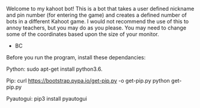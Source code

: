 
Welcome to my kahoot bot! This is a bot that takes a user defined nickname and pin number (for entering the game) and creates a defined number of bots in a different Kahoot game. I would not recommend the use of this to annoy teachers, but you may do as you please. You may need to change some of the coordinates based upon the size of your monitor.
- BC

Before you run the program, install these dependancies:

Python:
sudo apt-get install python3.6.

Pip:
curl https://bootstrap.pypa.io/get-pip.py -o get-pip.py
python get-pip.py

Pyautogui: 
pip3 install pyautogui




